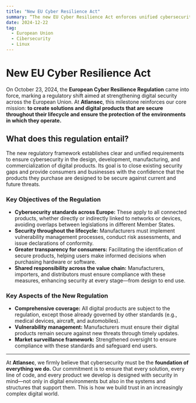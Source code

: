 ```yaml
---
title: "New EU Cyber Resilience Act"
summary: “The new EU Cyber Resilience Act enforces unified cybersecurity standards to ensure digital products are secure throughout their lifecycle, benefiting consumers and businesses.”
date: 2024-12-22
tag:
  - European Union
  - Cibersecurity
  - Linux
---
```


# New EU Cyber Resilience Act

On October 23, 2024, the **European Cyber Resilience Regulation** came into force, marking a regulatory shift aimed at strengthening digital security across the European Union. At **Atlansec**, this milestone reinforces our core mission: **to create solutions and digital products that are secure throughout their lifecycle and ensure the protection of the environments in which they operate.**

<!-- more -->

## What does this regulation entail?

The new regulatory framework establishes clear and unified requirements to ensure cybersecurity in the design, development, manufacturing, and commercialization of digital products. Its goal is to close existing security gaps and provide consumers and businesses with the confidence that the products they purchase are designed to be secure against current and future threats.

### **Key Objectives of the Regulation**

- **Cybersecurity standards across Europe:**
  These apply to all connected products, whether directly or indirectly linked to networks or devices, avoiding overlaps between legislations in different Member States.
- **Security throughout the lifecycle:**
  Manufacturers must implement vulnerability management processes, conduct risk assessments, and issue declarations of conformity.
- **Greater transparency for consumers:**
  Facilitating the identification of secure products, helping users make informed decisions when purchasing hardware or software.
- **Shared responsibility across the value chain:**
  Manufacturers, importers, and distributors must ensure compliance with these measures, enhancing security at every stage—from design to end use.

### **Key Aspects of the New Regulation**

- **Comprehensive coverage:**
  All digital products are subject to the regulation, except those already governed by other standards (e.g., medical devices, aircraft, and automobiles).
- **Vulnerability management:**
  Manufacturers must ensure their digital products remain secure against new threats through timely updates.
- **Market surveillance framework:**
  Strengthened oversight to ensure compliance with these standards and safeguard end users.

---

At **Atlansec**, we firmly believe that cybersecurity must be the **foundation of everything we do.** Our commitment is to ensure that every solution, every line of code, and every product we develop is designed with security in mind—not only in digital environments but also in the systems and structures that support them. This is how we build trust in an increasingly complex digital world.
